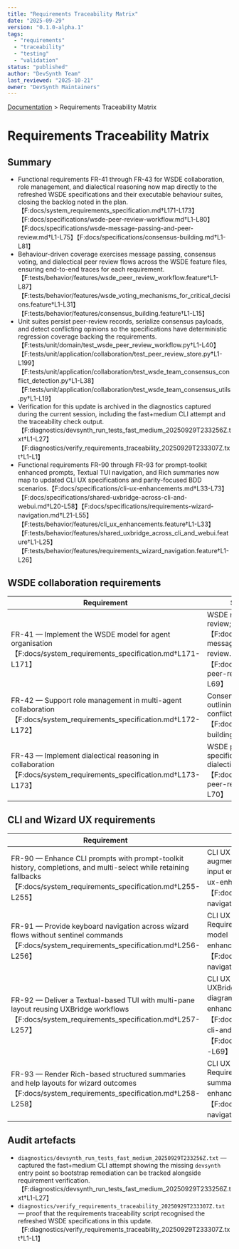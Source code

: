 ```yaml
---
title: "Requirements Traceability Matrix"
date: "2025-09-29"
version: "0.1.0-alpha.1"
tags:
  - "requirements"
  - "traceability"
  - "testing"
  - "validation"
status: "published"
author: "DevSynth Team"
last_reviewed: "2025-10-21"
owner: "DevSynth Maintainers"
---
```


<div class="breadcrumbs">
<a href="../index.md">Documentation</a> &gt; Requirements Traceability Matrix
</div>

# Requirements Traceability Matrix

## Summary
- Functional requirements FR-41 through FR-43 for WSDE collaboration, role management, and dialectical reasoning now map directly to the refreshed WSDE specifications and their executable behaviour suites, closing the backlog noted in the plan.【F:docs/system_requirements_specification.md†L171-L173】【F:docs/specifications/wsde-peer-review-workflow.md†L1-L80】【F:docs/specifications/wsde-message-passing-and-peer-review.md†L1-L75】【F:docs/specifications/consensus-building.md†L1-L81】
- Behaviour-driven coverage exercises message passing, consensus voting, and dialectical peer review flows across the WSDE feature files, ensuring end-to-end traces for each requirement.【F:tests/behavior/features/wsde_peer_review_workflow.feature†L1-L87】【F:tests/behavior/features/wsde_voting_mechanisms_for_critical_decisions.feature†L1-L31】【F:tests/behavior/features/consensus_building.feature†L1-L15】
- Unit suites persist peer-review records, serialize consensus payloads, and detect conflicting opinions so the specifications have deterministic regression coverage backing the requirements.【F:tests/unit/domain/test_wsde_peer_review_workflow.py†L1-L40】【F:tests/unit/application/collaboration/test_peer_review_store.py†L1-L199】【F:tests/unit/application/collaboration/test_wsde_team_consensus_conflict_detection.py†L1-L38】【F:tests/unit/application/collaboration/test_wsde_team_consensus_utils.py†L1-L19】
- Verification for this update is archived in the diagnostics captured during the current session, including the fast+medium CLI attempt and the traceability check output.【F:diagnostics/devsynth_run_tests_fast_medium_20250929T233256Z.txt†L1-L27】【F:diagnostics/verify_requirements_traceability_20250929T233307Z.txt†L1-L1】
- Functional requirements FR-90 through FR-93 for prompt-toolkit enhanced prompts, Textual TUI navigation, and Rich summaries now map to updated CLI UX specifications and parity-focused BDD scenarios.【F:docs/specifications/cli-ux-enhancements.md†L33-L73】【F:docs/specifications/shared-uxbridge-across-cli-and-webui.md†L20-L58】【F:docs/specifications/requirements-wizard-navigation.md†L21-L55】【F:tests/behavior/features/cli_ux_enhancements.feature†L1-L33】【F:tests/behavior/features/shared_uxbridge_across_cli_and_webui.feature†L1-L25】【F:tests/behavior/features/requirements_wizard_navigation.feature†L1-L26】

## WSDE collaboration requirements

| Requirement | Specification sources | Behaviour coverage | Unit coverage |
| --- | --- | --- | --- |
| FR-41 — Implement the WSDE model for agent organisation【F:docs/system_requirements_specification.md†L171-L171】 | WSDE message passing and peer review; WSDE peer review workflow【F:docs/specifications/wsde-message-passing-and-peer-review.md†L15-L65】【F:docs/specifications/wsde-peer-review-workflow.md†L15-L69】 | Peer review workflow scenarios covering routing, broadcast, priority, structured content, and revision loops【F:tests/behavior/features/wsde_peer_review_workflow.feature†L1-L87】 | Peer review workflow persistence across stores and review record storage tests【F:tests/unit/domain/test_wsde_peer_review_workflow.py†L1-L40】【F:tests/unit/application/collaboration/test_peer_review_store.py†L1-L199】 |
| FR-42 — Support role management in multi-agent collaboration【F:docs/system_requirements_specification.md†L172-L172】 | Consensus building specification outlining weighted voting and conflict resolution【F:docs/specifications/consensus-building.md†L15-L69】 | WSDE voting mechanisms and consensus features validating expertise-weighted decisions and fallback flows【F:tests/behavior/features/wsde_voting_mechanisms_for_critical_decisions.feature†L1-L31】【F:tests/behavior/features/consensus_building.feature†L1-L15】 | Consensus mixin utilities and conflict detection tests asserting opinion reconciliation logic【F:tests/unit/application/collaboration/test_wsde_team_consensus_utils.py†L1-L19】【F:tests/unit/application/collaboration/test_wsde_team_consensus_conflict_detection.py†L1-L38】 |
| FR-43 — Implement dialectical reasoning in collaboration【F:docs/system_requirements_specification.md†L173-L173】 | WSDE peer review workflow specification emphasising dialectical analysis in review cycles【F:docs/specifications/wsde-peer-review-workflow.md†L37-L70】 | Peer review feature scenario covering thesis/antithesis/synthesis feedback within WSDE teams【F:tests/behavior/features/wsde_peer_review_workflow.feature†L71-L78】 | Peer review store tests capturing reviewer notes and consensus metadata for dialectical artefacts【F:tests/unit/application/collaboration/test_peer_review_store.py†L126-L199】 |

## CLI and Wizard UX requirements

| Requirement | Specification sources | Behaviour coverage | Unit coverage |
| --- | --- | --- | --- |
| FR-90 — Enhance CLI prompts with prompt-toolkit history, completions, and multi-select while retaining fallbacks【F:docs/system_requirements_specification.md†L255-L255】 | CLI UX Enhancements: Prompt-Toolkit augmentation; Requirements Wizard Navigation input enhancements【F:docs/specifications/cli-ux-enhancements.md†L47-L60】【F:docs/specifications/requirements-wizard-navigation.md†L33-L45】 | CLI UX Enhancements feature validates history/completions and fallbacks【F:tests/behavior/features/cli_ux_enhancements.feature†L1-L33】 | Requirements collector unit tests maintain deterministic outputs as bridge capabilities expand【F:tests/unit/application/requirements/test_interactions.py†L1-L137】 |
| FR-91 — Provide keyboard navigation across wizard flows without sentinel commands【F:docs/system_requirements_specification.md†L256-L256】 | CLI UX Enhancements navigation guidance; Requirements Wizard Navigation finite-state model【F:docs/specifications/cli-ux-enhancements.md†L52-L55】【F:docs/specifications/requirements-wizard-navigation.md†L33-L55】 | Requirements Wizard Navigation scenarios cover shortcuts, summaries, and multi-select prompts【F:tests/behavior/features/requirements_wizard_navigation.feature†L1-L26】 | Requirements collector tests assert backtracking persistence with bridge adapters【F:tests/unit/application/requirements/test_interactions.py†L98-L137】 |
| FR-92 — Deliver a Textual-based TUI with multi-pane layout reusing UXBridge workflows【F:docs/system_requirements_specification.md†L257-L257】 | CLI UX Enhancements Textual shell; Shared UXBridge parity contract; CLI/Textual architecture diagram【F:docs/specifications/cli-ux-enhancements.md†L52-L55】【F:docs/specifications/shared-uxbridge-across-cli-and-webui.md†L20-L58】【F:docs/architecture/cli_textual_uxbridge.md†L20-L69】 | CLI UX Enhancements and Shared UXBridge features exercise Textual parity and orchestration consistency【F:tests/behavior/features/cli_ux_enhancements.feature†L27-L33】【F:tests/behavior/features/shared_uxbridge_across_cli_and_webui.feature†L1-L25】 | Textual bridge unit coverage pending; acceptance criteria require adapter tests during implementation【F:docs/specifications/cli-ux-enhancements.md†L69-L73】 |
| FR-93 — Render Rich-based structured summaries and help layouts for wizard outcomes【F:docs/system_requirements_specification.md†L258-L258】 | CLI UX Enhancements Rich layout section; Requirements Wizard Navigation contextual summary pane【F:docs/specifications/cli-ux-enhancements.md†L57-L60】【F:docs/specifications/requirements-wizard-navigation.md†L38-L55】 | Requirements Wizard Navigation scenarios verify live summary visibility during navigation【F:tests/behavior/features/requirements_wizard_navigation.feature†L16-L20】 | Layout snapshot tests to be introduced alongside Rich refactor per acceptance criteria【F:docs/specifications/cli-ux-enhancements.md†L69-L73】 |
## Audit artefacts
- `diagnostics/devsynth_run_tests_fast_medium_20250929T233256Z.txt` — captured the fast+medium CLI attempt showing the missing `devsynth` entry point so bootstrap remediation can be tracked alongside requirement verification.【F:diagnostics/devsynth_run_tests_fast_medium_20250929T233256Z.txt†L1-L27】
- `diagnostics/verify_requirements_traceability_20250929T233307Z.txt` — proof that the requirements traceability script recognised the refreshed WSDE specifications in this update.【F:diagnostics/verify_requirements_traceability_20250929T233307Z.txt†L1-L1】
